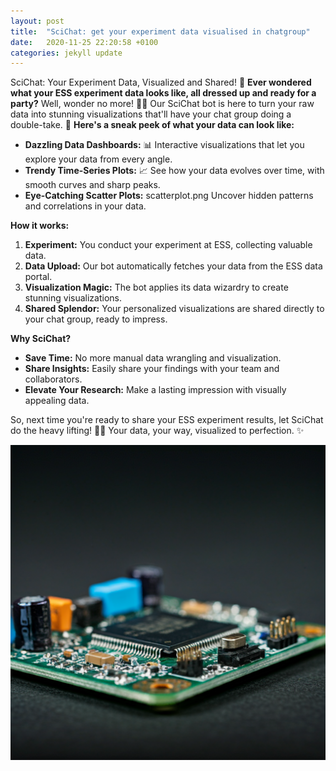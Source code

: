 ```yaml
---
layout: post
title:  "SciChat: get your experiment data visualised in chatgroup"
date:   2020-11-25 22:20:58 +0100
categories: jekyll update
---
```


SciChat: Your Experiment Data, Visualized and Shared! 🎉
**Ever wondered what your ESS experiment data looks like, all dressed up and ready for a party?** Well, wonder no more! 💃🕺
Our SciChat bot is here to turn your raw data into stunning visualizations that'll have your chat group doing a double-take. 🤯
**Here's a sneak peek of what your data can look like:**
* **Dazzling Data Dashboards:** 📊  Interactive visualizations that let you explore your data from every angle. 
* **Trendy Time-Series Plots:** 📈  See how your data evolves over time, with smooth curves and sharp peaks.
* **Eye-Catching Scatter Plots:** scatterplot.png  Uncover hidden patterns and correlations in your data.

**How it works:**

1. **Experiment:** You conduct your experiment at ESS, collecting valuable data.
2. **Data Upload:** Our bot automatically fetches your data from the ESS data portal.
3. **Visualization Magic:** The bot applies its data wizardry to create stunning visualizations.
4. **Shared Splendor:** Your personalized visualizations are shared directly to your chat group, ready to impress.

**Why SciChat?**

* **Save Time:** No more manual data wrangling and visualization.
* **Share Insights:** Easily share your findings with your team and collaborators.
* **Elevate Your Research:** Make a lasting impression with visually appealing data.

So, next time you're ready to share your ESS experiment results, let SciChat do the heavy lifting! 🏋️‍♀️ Your data, your way, visualized to perfection. ✨
 

![fpga](/images/fpga.png "FPGA")
